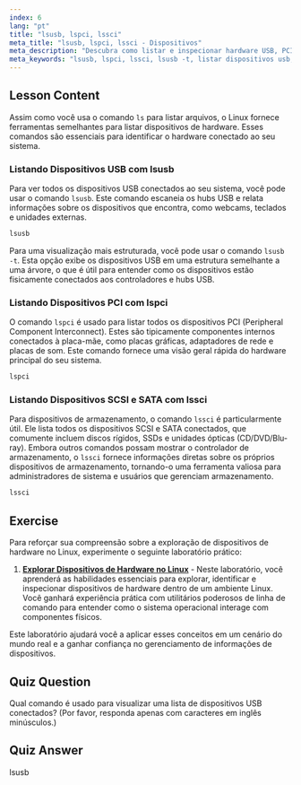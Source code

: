 ```yaml
---
index: 6
lang: "pt"
title: "lsusb, lspci, lssci"
meta_title: "lsusb, lspci, lssci - Dispositivos"
meta_description: "Descubra como listar e inspecionar hardware USB, PCI e SCSI no seu sistema Linux. Este guia abrange os comandos lsusb, lspci e lssci, incluindo opções como lsusb -t para ver árvores de dispositivos."
meta_keywords: "lsusb, lspci, lssci, lsusb -t, listar dispositivos usb, listar dispositivos pci, listar dispositivos scsi, hardware linux, informação de dispositivo"
---
```


## Lesson Content

Assim como você usa o comando `ls` para listar arquivos, o Linux fornece ferramentas semelhantes para listar dispositivos de hardware. Esses comandos são essenciais para identificar o hardware conectado ao seu sistema.

### Listando Dispositivos USB com lsusb

Para ver todos os dispositivos USB conectados ao seu sistema, você pode usar o comando `lsusb`. Este comando escaneia os hubs USB e relata informações sobre os dispositivos que encontra, como webcams, teclados e unidades externas.

```bash
lsusb
```

Para uma visualização mais estruturada, você pode usar o comando `lsusb -t`. Esta opção exibe os dispositivos USB em uma estrutura semelhante a uma árvore, o que é útil para entender como os dispositivos estão fisicamente conectados aos controladores e hubs USB.

### Listando Dispositivos PCI com lspci

O comando `lspci` é usado para listar todos os dispositivos PCI (Peripheral Component Interconnect). Estes são tipicamente componentes internos conectados à placa-mãe, como placas gráficas, adaptadores de rede e placas de som. Este comando fornece uma visão geral rápida do hardware principal do seu sistema.

```bash
lspci
```

### Listando Dispositivos SCSI e SATA com lssci

Para dispositivos de armazenamento, o comando `lssci` é particularmente útil. Ele lista todos os dispositivos SCSI e SATA conectados, que comumente incluem discos rígidos, SSDs e unidades ópticas (CD/DVD/Blu-ray). Embora outros comandos possam mostrar o controlador de armazenamento, o `lssci` fornece informações diretas sobre os próprios dispositivos de armazenamento, tornando-o uma ferramenta valiosa para administradores de sistema e usuários que gerenciam armazenamento.

```bash
lssci
```

## Exercise

Para reforçar sua compreensão sobre a exploração de dispositivos de hardware no Linux, experimente o seguinte laboratório prático:

1.  **[Explorar Dispositivos de Hardware no Linux](https://labex.io/pt/labs/comptia-explore-hardware-devices-in-linux-590861)** - Neste laboratório, você aprenderá as habilidades essenciais para explorar, identificar e inspecionar dispositivos de hardware dentro de um ambiente Linux. Você ganhará experiência prática com utilitários poderosos de linha de comando para entender como o sistema operacional interage com componentes físicos.

Este laboratório ajudará você a aplicar esses conceitos em um cenário do mundo real e a ganhar confiança no gerenciamento de informações de dispositivos.

## Quiz Question

Qual comando é usado para visualizar uma lista de dispositivos USB conectados? (Por favor, responda apenas com caracteres em inglês minúsculos.)

## Quiz Answer

lsusb
